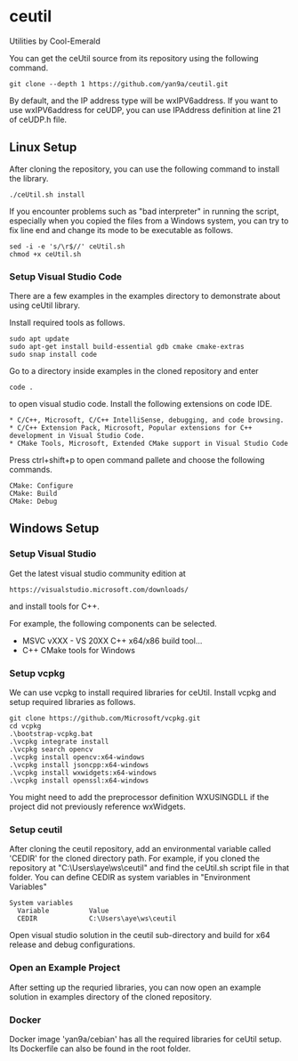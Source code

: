 # ceutil

Utilities by Cool-Emerald

You can get the ceUtil source from its repository using the following command.

    git clone --depth 1 https://github.com/yan9a/ceutil.git

By default, and the IP address type will be wxIPV6address.
If you want to use wxIPV6address for ceUDP, you can use IPAddress definition at line 21 of ceUDP.h file.

## Linux Setup

After cloning the repository, you can use the following command to install the library.

    ./ceUtil.sh install

If you encounter problems such as "bad interpreter" in running the script, especially when you copied the files from a Windows system, you can try to fix line end and change its mode to be executable as follows.

    sed -i -e 's/\r$//' ceUtil.sh
    chmod +x ceUtil.sh

### Setup Visual Studio Code

There are a few examples in the examples directory to demonstrate about using ceUtil library.

Install required tools as follows.

    sudo apt update
    sudo apt-get install build-essential gdb cmake cmake-extras
    sudo snap install code

Go to a directory inside examples in the cloned repository and enter

    code .

to open visual studio code. Install the following extensions on code IDE.

    * C/C++, Microsoft, C/C++ IntelliSense, debugging, and code browsing.
    * C/C++ Extension Pack, Microsoft, Popular extensions for C++ development in Visual Studio Code.
    * CMake Tools, Microsoft, Extended CMake support in Visual Studio Code

Press ctrl+shift+p to open command pallete and choose the following commands.

    CMake: Configure
    CMake: Build
    CMake: Debug

## Windows Setup


### Setup Visual Studio  

Get the latest visual studio community edition at 

    https://visualstudio.microsoft.com/downloads/

and install tools for C++.

For example, the following components can be selected.

 * MSVC vXXX - VS 20XX C++ x64/x86 build tool...
 * C++ CMake tools for Windows

### Setup vcpkg

We can use vcpkg to install required libraries for ceUtil. Install vcpkg and setup required libraries as follows.
    
    git clone https://github.com/Microsoft/vcpkg.git
    cd vcpkg
    .\bootstrap-vcpkg.bat
    .\vcpkg integrate install
    .\vcpkg search opencv
    .\vcpkg install opencv:x64-windows
    .\vcpkg install jsoncpp:x64-windows
    .\vcpkg install wxwidgets:x64-windows
    .\vcpkg install openssl:x64-windows

You might need to add the preprocessor definition WXUSINGDLL if the project did not previously reference wxWidgets.

### Setup ceutil

After cloning the ceutil repository, add an environmental variable called 'CEDIR' for the cloned directory path. For example, if you cloned the repository at "C:\Users\aye\ws\ceutil" and find the ceUtil.sh script file in that folder. You can define CEDIR as system variables in "Environment Variables"

    System variables
      Variable          Value
      CEDIR             C:\Users\aye\ws\ceutil    


Open visual studio solution in the ceutil sub-directory and build for x64 release and debug configurations.


### Open an Example Project

After setting up the requried libraries, you can now open an example solution in examples directory of the cloned repository.

### Docker

Docker image 'yan9a/cebian' has all the required libraries for ceUtil setup. Its Dockerfile can also be found in the root folder.